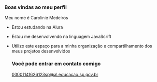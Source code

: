 ### Boas vindas ao meu perfil

Meu nome é Carolinie Medeiros

- Estou estudando na Alura
- Estou me desenvolvendo na linguagem JavaScrift
- Utilizo este espaço para a minha organização e compartilhamento dos meus projetos desenvolvidos

  ### Você pode entrar em contato comigo

  00001141626123sp@al.educacao.sp.gov.br

